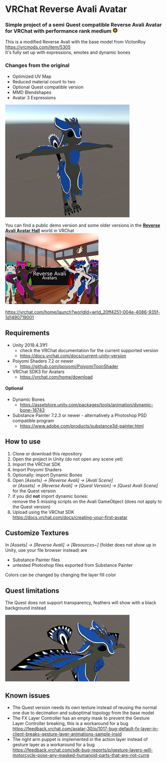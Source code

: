 # VRChat Reverse Avali Avatar
### Simple project of a semi Quest compatible Reverse Avali Avatar for VRChat with performance rank medium ![medium rank icon](.pages/medium-rank.png)
This is a modified Reverse Avali with the base model from VictonRoy https://vrcmods.com/item/5305  
It's fully set up with expressions, emotes and dynamic bones
### Changes from the original
* Optimized UV Map
* Reduced material count to two
* Optional Quest compatible version
* MMD Blendshapes
* Avatar 3 Expressions

![Reverse Avali Avatar Preview](.pages/avatar-preview.jpg)

You can find a public demo version and some older versions in the [**Reverse Avali Avatar Hall**](https://vrchat.com/home/launch?worldId=wrld_20ff4251-004e-4086-935f-1d1490719001) world in VRChat  
[![Reverse Avali Avatar Hall World thumbnail](.pages/reverse-avali-avatar-hall.jpg)](https://vrchat.com/home/launch?worldId=wrld_20ff4251-004e-4086-935f-1d1490719001)

https://vrchat.com/home/launch?worldId=wrld_20ff4251-004e-4086-935f-1d1490719001
## Requirements
* Unity 2019.4.31f1
  * check the VRChat documentation for the current supported version
  * https://docs.vrchat.com/docs/current-unity-version
* Poiyomi Shaders 7.2 or newer
  * https://github.com/poiyomi/PoiyomiToonShader
* VRChat SDK3 for Avatars
  * https://vrchat.com/home/download
#### Optional
* Dynamic Bones
  * https://assetstore.unity.com/packages/tools/animation/dynamic-bone-16743
* Substance Painter 7.2.3 or newer - alternatively a Photoshop PSD compatible program
  * https://www.adobe.com/products/substance3d-painter.html

## How to use
1. Clone or download this repository
2. Open the project in Unity (do not open any scene yet)
3. Import the VRChat SDK
4. Import Poiyomi Shaders
5. Optionally: import Dynamic Bones
6. Open *[Assets] -> [Reverse Avali] -> [Avali Scene]*  
or *[Assets] -> [Reverse Avali] -> [Quest Version] -> [Quest Avali Scene]* for the Quest version
7. if you did **not** import dynamic bones:  
remove the 5 missing scripts on the Avali GameObject (does not apply to the Quest version)
8. Upload using the VRChat SDK  
https://docs.vrchat.com/docs/creating-your-first-avatar

## Customize Textures
In *[Assets] -> [Reverse Avali] -> [Resources~]* (folder does not show up in Unity, use your file browser instead) are
* Substance Painter files
* untested Photoshop files exported from Substance Painter

Colors can be changed by changing the layer fill color

## Quest limitations
The Quest does not support transparency, feathers will show with a black background instead  

![Quest feathers preview](.pages/quest-feathers.jpg)

## Known issues
* The Quest version needs its own texture instead of reusing the normal one due to decimation and suboptimal topology from the base model
* The FX Layer Controller has an empty mask to prevent the Gesture Layer Controller breaking, this is a workaround for a bug
https://feedback.vrchat.com/avatar-30/p/1017-bug-default-fx-layer-in-client-breaks-gesture-layer-animations-sample-insid
* The right arm puppet is implemented in the action layer instead of gesture layer as a workaround for a bug
https://feedback.vrchat.com/sdk-bug-reports/p/gesture-layers-will-motorcycle-pose-any-masked-humanoid-parts-that-are-not-curre
